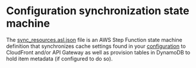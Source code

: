 # Configuration synchronization state machine

The [sync_resources.asl.json](./sync_resources.asl.json) file is an AWS Step Function state machine definition that synchronizes cache settings found in your [configuration](../../docs/configuration.md) to CloudFront and/or API Gateway as well as provision tables in DynamoDB to hold item metadata (if configured to do so).